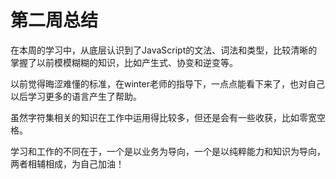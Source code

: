 # 第二周总结

在本周的学习中，从底层认识到了JavaScript的文法、词法和类型，比较清晰的掌握了以前模模糊糊的知识，比如产生式、协变和逆变等。

以前觉得晦涩难懂的标准，在winter老师的指导下，一点点能看下来了，也对自己以后学习更多的语言产生了帮助。

虽然字符集相关的知识在工作中运用得比较多，但还是会有一些收获，比如零宽空格。

学习和工作的不同在于，一个是以业务为导向，一个是以纯粹能力和知识为导向，两者相辅相成，为自己加油！